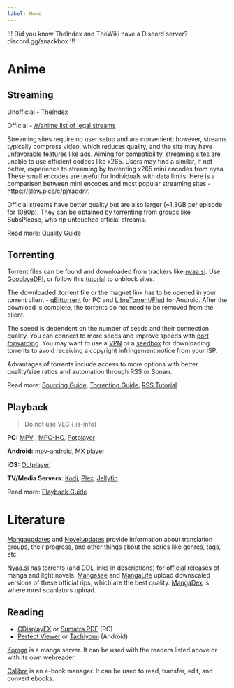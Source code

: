 ```yaml
---
label: Home
---
```


!!!
Did you know TheIndex and TheWiki have a Discord server? discord.gg/snackbox
!!!

# Anime

## Streaming

Unofficial - [TheIndex](https://theindex.moe/)

Official - [/r/anime list of legal streams](https://www.reddit.com/r/anime/wiki/legal_streams)

Streaming sites require no user setup and are convenient; however, streams typically compress video, which reduces quality, and the site may have unfavorable features like ads. Aiming for compatibility, streaming sites are unable to use efficient codecs like x265. Users may find a similar, if not better, experience to streaming by torrenting x265 mini encodes from nyaa. These small encodes are useful for individuals with data limits. Here is a comparison between mini encodes and most popular streaming sites - https://slow.pics/c/pjYaqdnr.

Official streams have better quality but are also larger (~1.3GB per episode for 1080p). They can be obtained by torrenting from groups like SubsPlease, who rip untouched official streams.

Read more: [Quality Guide](/guides/quality)

## Torrenting

Torrent files can be found and downloaded from trackers like [nyaa.si](https://nyaa.si). Use [GoodbyeDPI](https://github.com/ValdikSS/GoodbyeDPI), or follow this [tutorial](/tutorials/unblock) to unblock sites.

The downloaded .torrent file or the magnet link has to be opened in your torrent client - [qBittorrent](https://www.qbittorrent.org/download.php) for PC and [LibreTorrent](https://play.google.com/store/apps/details?id=org.proninyaroslav.libretorrent)/[Flud](https://play.google.com/store/apps/details?id=com.delphicoder.flud) for Android. After the download is complete, the torrents do not need to be removed from the client.

The speed is dependent on the number of seeds and their connection quality. You can connect to more seeds and improve speeds with [port forwarding](/en/guides/torrenting#how-to-port-forward). You may want to use a [VPN](/en/faq/vpn) or a [seedbox](/en/guides/torrenting#what-is-a-seedbox) for downloading torrents to avoid receiving a copyright infringement notice from your ISP.

Advantages of torrents include access to more options with better quality/size ratios and automation through RSS or Sonarr.

Read more: [Sourcing Guide](/guides/sourcing), [Torrenting Guide](/en/guides/torrenting), [RSS Tutorial](/tutorials/rss)

## Playback

> Do not use VLC
> {.is-info}

**PC:** [MPV](https://mpv.io/installation/) , [MPC-HC](https://github.com/clsid2/mpc-hc/releases), [Potplayer](https://potplayer.daum.net)

**Android:** [mpv-android](https://play.google.com/store/apps/details?id=is.xyz.mpv&hl=lv&gl=US), [MX player](https://play.google.com/store/apps/details?id=com.mxtech.videoplayer.ad&hl=lv&gl=US)

**iOS:** [Outplayer](https://apps.apple.com/us/app/outplayer/id1449923287)

**TV/Media Servers:** [Kodi](https://kodi.tv), [Plex](https://www.plex.tv/), [Jellyfin](https://jellyfin.org/)

Read more: [Playback Guide](/en/guides/playback)

# Literature

[Mangaupdates](https://www.mangaupdates.com/) and [Novelupdates](https://www.novelupdates.com/) provide information about translation groups, their progress, and other things about the series like genres, tags, etc.

[Nyaa.si](https://nyaa.si/) has torrents (and DDL links in descriptions) for official releases of manga and light novels. [Mangasee](https://mangasee123.com/) and [MangaLife](https://manga4life.com/) upload downscaled versions of these official rips, which are the best quality. [MangaDex](https://mangadex.org/) is where most scanlators upload.

## Reading

- [CDisplayEX](https://www.cdisplayex.com/) or [Sumatra PDF](https://www.sumatrapdfreader.org/free-pdf-reader) (PC)
- [Perfect Viewer](https://play.google.com/store/apps/details?id=com.rookiestudio.perfectviewer) or [Tachiyomi](https://tachiyomi.org/) (Android)

[Komga](https://komga.org/) is a manga server. It can be used with the readers listed above or with its own webreader.

[Calibre](https://calibre-ebook.com/) is an e-book manager. It can be used to read, transfer, edit, and convert ebooks.
